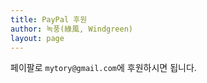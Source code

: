 ```yaml
---
title: PayPal 후원
author: 녹풍(綠風, Windgreen)
layout: page
---
```

페이팔로 `mytory@gmail.com`에 후원하시면 됩니다.

